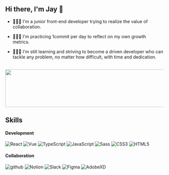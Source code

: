 ## Hi there, I'm Jay 👋

- 🙋🏻‍♀️ I'm a junior front-end developer trying to realize the value of collaboration.

- 👩🏻‍💻 I'm practicing 1commit per day to reflect on my own growth metrics.

- 👩🏻‍🏫 I'm still learning and striving to become a driven developer who can tackle any problem, no matter how difficult, with time and dedication.

<br/>


<a href="https://github.com/devxb/gitanimals">
  <img
    src="https://render.gitanimals.org/lines/fe-Jay?pet-id=643543329843187741"
    width="600"
    height="120"
  />
</a>
  
  
<br/>

## Skills
#### Development
![React](https://img.shields.io/badge/React-f5f5f5?style=flat-square&logo=React)
![Vue](https://img.shields.io/badge/Vue-f5f5f5?style=flat-square&logo=Vue.js)
![TypeScript](https://img.shields.io/badge/TypeScript-f5f5f5?style=flat-square&logo=TypeScript)
![JavaScript](https://img.shields.io/badge/JavaScript-f5f5f5?style=flat-square&logo=JavaScript)
![Sass](https://img.shields.io/badge/Sass-f5f5f5?style=flat-square&logo=Sass)
![CSS3](https://img.shields.io/badge/CSS3-f5f5f5?style=flat-square&logo=Css3&logoColor=1572B6)
![HTML5](https://img.shields.io/badge/HTML5-f5f5f5?style=flat-square&logo=HTML5)

#### Collaboration
![github](https://img.shields.io/badge/github-f5f5f5?style=flat-square&logo=github&logoColor=181717)
![Notion](https://img.shields.io/badge/Notion-f5f5f5?style=flat-square&logo=notion&logoColor=181717)
![Slack](https://img.shields.io/badge/Slack-f5f5f5?style=flat-square&logo=slack&logoColor=4A154B)
![Figma](https://img.shields.io/badge/Figma-f5f5f5?style=flat-square&logo=figma)
![AdobeXD](https://img.shields.io/badge/AdobeXD-f5f5f5?style=flat-square&logo=adobexd)


